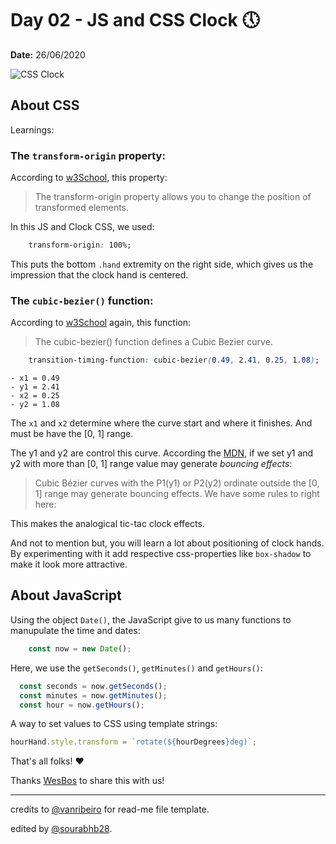 # Day 02 - JS and CSS Clock 🕔

**Date:** 26/06/2020

![CSS Clock](https://github.com/sourabhb28/JavaScript_30/blob/49cff1d85b649c795334bc456d1c0986e0f43948/Preview-images/02%20-%20JS%20Clock.png)

## About CSS

Learnings:

### The `transform-origin` property:

According to [w3School](https://www.w3schools.com/cssref/css3_pr_transform-origin.asp), this property:

> The transform-origin property allows you to change the position of transformed elements.

In this JS and Clock CSS, we used:

```css
    transform-origin: 100%;
```
This puts the bottom `.hand` extremity on the right side, which gives us the impression that the clock hand is centered.

### The `cubic-bezier()` function:

According to [w3School](https://www.w3schools.com/cssref/func_cubic-bezier.asp) again, this function:

>The cubic-bezier() function defines a Cubic Bezier curve.

```css
    transition-timing-function: cubic-bezier(0.49, 2.41, 0.25, 1.08);
```
```
- x1 = 0.49
- y1 = 2.41 
- x2 = 0.25
- y2 = 1.08
```

The `x1` and `x2` determine where the curve start and where it finishes. And must be have the [0, 1] range.

The y1 and y2 are control this curve. According the [MDN](https://developer.mozilla.org/en-US/docs/Web/CSS/easing-function), if we set y1 and y2 with more than [0, 1] range value may generate _bouncing effects_:

> Cubic Bézier curves with the P1(y1) or P2(y2) ordinate outside the [0, 1] range may generate bouncing effects.
We have some rules to right here:

This makes the analogical tic-tac clock effects.

And not to mention but, you will learn a lot about positioning of clock hands. By experimenting with it add respective css-properties like `box-shadow` to make it look more attractive.  

## About JavaScript

Using the object `Date()`, the JavaScript give to us many functions to manupulate the time and dates:

```javascript
    const now = new Date();
```

Here, we use the `getSeconds()`, `getMinutes()` and `getHours()`:

```javascript
  const seconds = now.getSeconds();
  const minutes = now.getMinutes();
  const hour = now.getHours();
```

A way to set values to CSS using template strings:

```javascript
hourHand.style.transform = `rotate(${hourDegrees}deg)`;
```

That's all folks! ❤️

Thanks [WesBos](https://github.com/wesbos) to share this with us! 

---
credits to [@vanribeiro](https://github.com/vanribeiro) for read-me file template.

edited by [@sourabhb28](https://github.com/sourabhb28).
